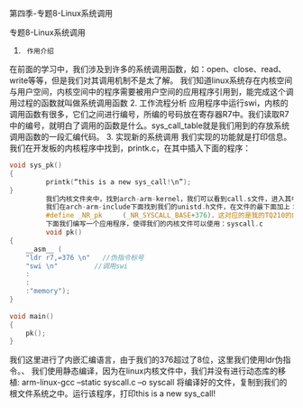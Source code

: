 第四季-专题8-Linux系统调用 

专题8-Linux系统调用
1.      作用介绍
在前面的学习中，我们涉及到许多的系统调用函数，如：open、close、read、write等等，但是我们对其调用机制不是太了解。
我们知道linux系统存在内核空间与用户空间，内核空间中的程序需要被用户空间的应用程序引用到，能完成这个调用过程的函数就叫做系统调用函数
2.      工作流程分析
应用程序中运行swi，内核的调用函数有很多，它们之间进行编号，所编的号码放在寄存器R7中。我们读取R7中的编号，就明白了调用的函数是什么。sys_call_table就是我们用到的存放系统调用函数的一段汇编代码。
3.      实现新的系统调用
我们实现的功能就是打印信息。
         我们在开发板的内核程序中找到，printk.c，在其中插入下面的程序：
```C
void sys_pk()
{
         printk(“this is a new sys_call!\n”);
}
         我们内核文件夹中，找到arch-arm-kernel，我们可以看到call.s文件，进入其中，我们会看到一系列的列表，我们在列表的最下面加上CALL(sys_pk)，这样我们的内核就能在表中找到我们写的函数。
         我们在arch-arm-include下面找到我们的unistd.h文件，在文件的最下面加上：
         #define _NR_pk     (_NR_SYSCALL_BASE+376)，这对应的是我的TQ210的内核，我们在内核文件中，进行删除和编译，形成新的内核。
         下面我们编写一个应用程序，使得我们的内核文件可以使用：syscall.c
         void pk()
{
    __asm__ (
    "ldr r7,=376 \n"   //伪指令标号
    "swi \n"         //调用swi
    :
    :
    :"memory");
}
 
void main()
{
    pk();  
}
```
我们这里进行了内嵌汇编语言，由于我们的376超过了8位，这里我们使用ldr伪指令。、
我们使用静态编译，因为在linux内核文件中，我们并没有进行动态库的移植:
arm-linux-gcc –static syscall.c –o syscall
将编译好的文件，复制到我们的根文件系统之中。运行该程序，打印this is a new sys_call!